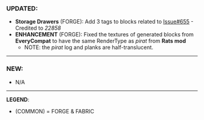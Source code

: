 ### UPDATED:
- **Storage Drawers** (FORGE): Add 3 tags to blocks related to [Issue#655](https://github.com/MehVahdJukaar/WoodGood/issues/665) - Credited to _22858_
- **ENHANCEMENT** (FORGE): Fixed the textures of generated blocks from **EveryCompat** to have the same RenderType as _pirat_ from **Rats mod**
  - NOTE: the _pirat_ log and planks are half-translucent. 

---

### NEW:
- N/A

---

**LEGEND**:
- (COMMON) = FORGE & FABRIC